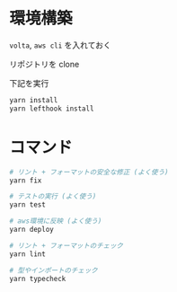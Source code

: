 # 環境構築

`volta`, `aws cli` を入れておく

リポジトリを clone

下記を実行

```sh
yarn install
yarn lefthook install
```

# コマンド

```sh
# リント + フォーマットの安全な修正 (よく使う)
yarn fix

# テストの実行 (よく使う)
yarn test

# aws環境に反映 (よく使う)
yarn deploy

# リント + フォーマットのチェック
yarn lint

# 型やインポートのチェック
yarn typecheck
```
